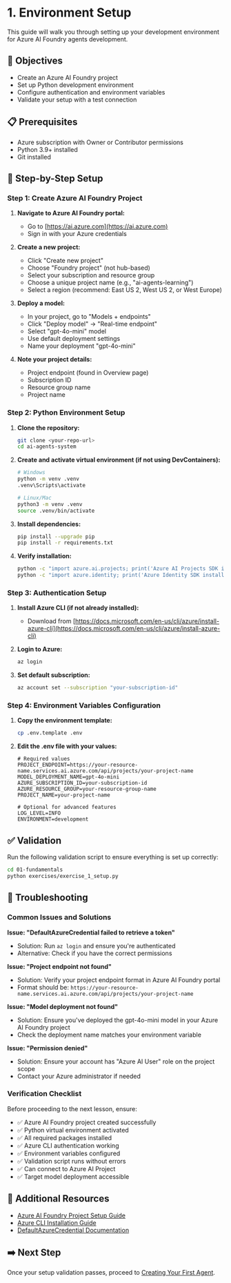 # 1. Environment Setup

This guide will walk you through setting up your development environment for Azure AI Foundry agents development.

## 🎯 Objectives

- Create an Azure AI Foundry project
- Set up Python development environment
- Configure authentication and environment variables
- Validate your setup with a test connection

## 📋 Prerequisites

- Azure subscription with Owner or Contributor permissions
- Python 3.9+ installed
- Git installed

## 🚀 Step-by-Step Setup

### Step 1: Create Azure AI Foundry Project

1. **Navigate to Azure AI Foundry portal:**
   - Go to [https://ai.azure.com](https://ai.azure.com)
   - Sign in with your Azure credentials

2. **Create a new project:**
   - Click "Create new project"
   - Choose "Foundry project" (not hub-based)
   - Select your subscription and resource group
   - Choose a unique project name (e.g., "ai-agents-learning")
   - Select a region (recommend: East US 2, West US 2, or West Europe)

3. **Deploy a model:**
   - In your project, go to "Models + endpoints"
   - Click "Deploy model" → "Real-time endpoint"
   - Select "gpt-4o-mini" model
   - Use default deployment settings
   - Name your deployment "gpt-4o-mini"

4. **Note your project details:**
   - Project endpoint (found in Overview page)
   - Subscription ID
   - Resource group name
   - Project name

### Step 2: Python Environment Setup

1. **Clone the repository:**
   ```bash
   git clone <your-repo-url>
   cd ai-agents-system
   ```

2. **Create and activate virtual environment (if not using DevContainers):**
   ```bash
   # Windows
   python -m venv .venv
   .venv\Scripts\activate

   # Linux/Mac
   python3 -m venv .venv
   source .venv/bin/activate
   ```

3. **Install dependencies:**
   ```bash
   pip install --upgrade pip
   pip install -r requirements.txt
   ```

4. **Verify installation:**
   ```bash
   python -c "import azure.ai.projects; print('Azure AI Projects SDK installed successfully')"
   python -c "import azure.identity; print('Azure Identity SDK installed successfully')"
   ```

### Step 3: Authentication Setup

1. **Install Azure CLI (if not already installed):**
   - Download from [https://docs.microsoft.com/en-us/cli/azure/install-azure-cli](https://docs.microsoft.com/en-us/cli/azure/install-azure-cli)

2. **Login to Azure:**
   ```bash
   az login
   ```

3. **Set default subscription:**
   ```bash
   az account set --subscription "your-subscription-id"
   ```

### Step 4: Environment Variables Configuration

1. **Copy the environment template:**
   ```bash
   cp .env.template .env
   ```

2. **Edit the .env file with your values:**
   ```env
   # Required values
   PROJECT_ENDPOINT=https://your-resource-name.services.ai.azure.com/api/projects/your-project-name
   MODEL_DEPLOYMENT_NAME=gpt-4o-mini
   AZURE_SUBSCRIPTION_ID=your-subscription-id
   AZURE_RESOURCE_GROUP=your-resource-group-name
   PROJECT_NAME=your-project-name
   
   # Optional for advanced features
   LOG_LEVEL=INFO
   ENVIRONMENT=development
   ```
## ✅ Validation

Run the following validation script to ensure everything is set up correctly:
```bash
cd 01-fundamentals
python exercises/exercise_1_setup.py
```

## 🔧 Troubleshooting

### Common Issues and Solutions

**Issue: "DefaultAzureCredential failed to retrieve a token"**
- Solution: Run `az login` and ensure you're authenticated
- Alternative: Check if you have the correct permissions

**Issue: "Project endpoint not found"**
- Solution: Verify your project endpoint format in Azure AI Foundry portal
- Format should be: `https://your-resource-name.services.ai.azure.com/api/projects/your-project-name`

**Issue: "Model deployment not found"**
- Solution: Ensure you've deployed the gpt-4o-mini model in your Azure AI Foundry project
- Check the deployment name matches your environment variable

**Issue: "Permission denied"**
- Solution: Ensure your account has "Azure AI User" role on the project scope
- Contact your Azure administrator if needed

### Verification Checklist

Before proceeding to the next lesson, ensure:

- ✅ Azure AI Foundry project created successfully
- ✅ Python virtual environment activated
- ✅ All required packages installed
- ✅ Azure CLI authentication working
- ✅ Environment variables configured
- ✅ Validation script runs without errors
- ✅ Can connect to Azure AI Project
- ✅ Target model deployment accessible

## 📖 Additional Resources

- [Azure AI Foundry Project Setup Guide](https://learn.microsoft.com/en-us/azure/ai-foundry/quickstarts/get-started-code)
- [Azure CLI Installation Guide](https://docs.microsoft.com/en-us/cli/azure/install-azure-cli)
- [DefaultAzureCredential Documentation](https://docs.microsoft.com/en-us/python/api/azure-identity/azure.identity.defaultazurecredential)

## ➡️ Next Step

Once your setup validation passes, proceed to [Creating Your First Agent](./02-basic-agent.md).

